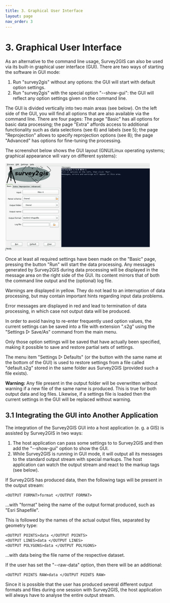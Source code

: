 ```yaml
---
title: 3. Graphical User Interface
layout: page
nav_order: 3
---
```


# 3. Graphical User Interface

As an alternative to the command line usage, Survey2GIS can also be used via its built-in graphical user interface (GUI). There are two ways of starting the software in GUI mode:

1. Run "survey2gis" without any options: the GUI will start with default option settings.
2. Run "survey2gis" with the special option "--show-gui": the GUI will reflect any option settings given on the command line.

The GUI is divided vertically into two main areas (see below). On the left side of the GUI, you will find all options that are also available via the command line. There are four pages: The page "Basic" has all options for basic data processing; the page "Extra" affords access to additional functionality such as data selections (see 6) and labels (see 5); the page "Reprojection" allows to specify reprojection options (see 8); the page "Advanced" has options for fine-tuning the processing.

The screenshot below shows the GUI layout (GNU/Linux operating systems; graphical appearance will vary on different systems):

<img src="img/20.jpg" style="max-width: 90%">

Once at least all required settings have been made on the "Basic" page, pressing the button "Run" will start the data processing. Any messages generated by Survey2GIS during data processing will be displayed in the message area on the right side of the GUI. Its content mirrors that of both the command line output and the (optional) log file.

Warnings are displayed in yellow. They do not lead to an interruption of data processing, but may contain important hints regarding input data problems.

Error messages are displayed in red and lead to termination of data processing, in which case not output data will be produced.

In order to avoid having to re-enter frequently used option values, the current settings can be saved into a file with extension ".s2g" using the "Settings ▷ Save/As" command from the main menu.

Only those option settings will be saved that have actually been specified, making it possible to save and restore partial sets of settings.

The menu item "Settings ▷ Defaults" (or the button with the same name at the bottom of the GUI) is used to restore settings from a file called "default.s2g" stored in the same folder aus Survey2GIS (provided such a file exists).

**Warning:** Any file present in the output folder will be overwritten without warning if a new file of the same name is produced. This is true for both output data and log files. Likewise, if a settings file is loaded then the current settings in the GUI will be replaced without warning.

## 3.1 Integrating the GUI into Another Application

The integration of the Survey2GIS GUI into a host application (e. g. a GIS) is assisted by Survey2GIS in two ways:

1. The host application can pass some settings to to Survey2GIS and then add the "--show-gui" option to show the GUI.
2. While Survey2GIS is running in GUI mode, it will output all its messages to the standard output stream with special markups. The host application can watch the output stream and react to the markup tags (see below).

If Survey2GIS has produced data, then the following tags will be present in the output stream:

```
<OUTPUT FORMAT>format </OUTPUT FORMAT>
```

...with "format" being the name of the output format produced, such as "Esri Shapefile".

This is followed by the names of the actual output files, separated by geometry type:

```
<OUTPUT POINTS>data </OUTPUT POINTS>
<OUTPUT LINES>data </OUTPUT LINES>
<OUTPUT POLYGONS>data </OUTPUT POLYGONS>
```

...with data being the file name of the respective dataset.

If the user has set the "--raw-data" option, then there will be an additional:

```
<OUTPUT POINTS RAW>data </OUTPUT POINTS RAW>
```

Since it is possible that the user has produced several different output formats and files during one session with Survey2GIS, the host application will always have to analyse the entire output stream.